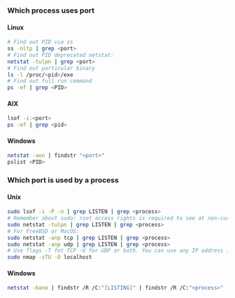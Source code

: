 
### Which process uses port
#### Linux
```bash
# Find out PID via ss
ss -nltp | grep <port>
# Find out PID deprecated netstat:
netstat -tulpn | grep <port>
# Find out particular binary
ls -l /proc/<pid>/exe
# Find out full run command
ps -ef | grep <PID>
```
#### AIX
```bash
lsof -i:<port>
ps -ef | grep <pid>
```
#### Windows
```bash
netstat -aon | findstr "<port>"
pslist <PID>
```

### Which port is used by a process
#### Unix
```bash
sudo lsof -i -P -n | grep LISTEN | grep <process>
# Remember about sudo: root access rights is required to see at non-current-user processes
sudo netstat -tulpn | grep LISTEN | grep <process>
# For FreeBSD or MacOS:
sudo netstat -anp tcp | grep LISTEN | grep <process>
sudo netstat -anp udp | grep LISTEN | grep <process>
# Use flags -T fot TCP -U for UDP or both. You can use any IP address instead localhost.
sudo nmap -sTU -O localhost
```
#### Windows
```bash
netstat -bano | findstr /R /C:"[LISTING]" | findstr /R /C:"<process>"
```
